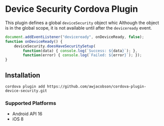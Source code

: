 # Device Security Cordova Plugin

This plugin defines a global `deviceSecurity` object whic
Although the object is in the global scope, it is not available until after the `deviceready` event.

```js
document.addEventListener("deviceready", onDeviceReady, false);
function onDeviceReady() {
    deviceSecurity.doesHaveSecuritySetup(
        function(data) { console.log(`Success: ${data}`); },
        function(error) { console.log(`Failed: ${error}`); });
}
```

## Installation

    cordova plugin add https://github.com/awjacobson/cordova-plugin-device-security.git

### Supported Platforms

- Android API 16
- iOS 8